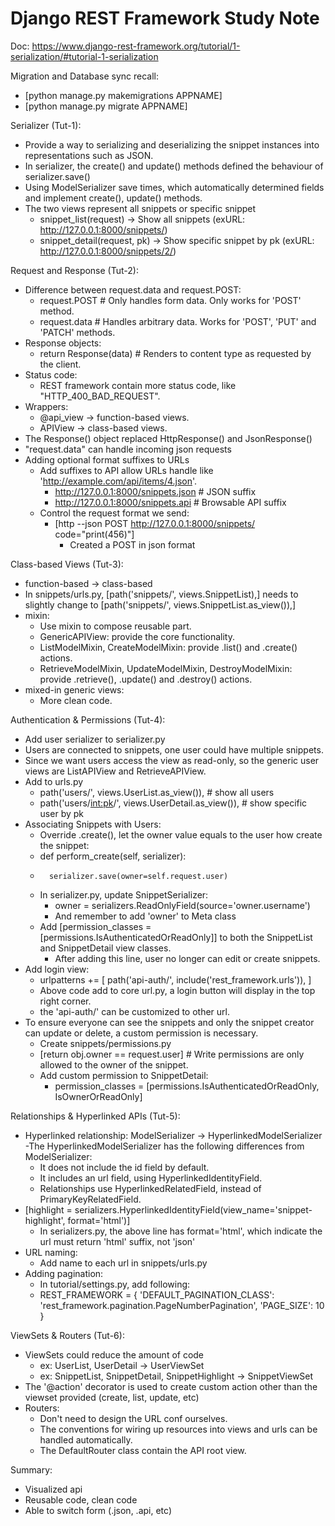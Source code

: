 # Django REST Framework Study Note
Doc: https://www.django-rest-framework.org/tutorial/1-serialization/#tutorial-1-serialization

Migration and Database sync recall:
- [python manage.py makemigrations APPNAME]
- [python manage.py migrate APPNAME]


Serializer (Tut-1):
- Provide a way to serializing and deserializing the snippet instances into representations such as JSON.
- In serializer, the create() and update() methods defined the behaviour of serializer.save()
- Using ModelSerializer save times, which automatically determined fields and implement create(), update() methods.
- The two views represent all snippets or specific snippet
  - snippet_list(request) -> Show all snippets (exURL: http://127.0.0.1:8000/snippets/)
  - snippet_detail(request, pk) -> Show specific snippet by pk (exURL: http://127.0.0.1:8000/snippets/2/)


Request and Response (Tut-2):
- Difference between request.data and request.POST:
  - request.POST  # Only handles form data.  Only works for 'POST' method.
  - request.data  # Handles arbitrary data.  Works for 'POST', 'PUT' and 'PATCH' methods.
- Response objects:
  - return Response(data)  # Renders to content type as requested by the client.
- Status code:
  - REST framework contain more status code, like "HTTP_400_BAD_REQUEST".
- Wrappers:
  - @api_view -> function-based views.
  - APIView -> class-based views.
- The Response() object replaced HttpResponse() and JsonResponse()
- "request.data" can handle incoming json requests
- Adding optional format suffixes to URLs
  - Add suffixes to API allow URLs handle like 'http://example.com/api/items/4.json'.
    - http://127.0.0.1:8000/snippets.json  # JSON suffix
    - http://127.0.0.1:8000/snippets.api   # Browsable API suffix
  - Control the request format we send:
    - [http --json POST http://127.0.0.1:8000/snippets/ code="print(456)"]
      - Created a POST in json format


Class-based Views (Tut-3):
- function-based -> class-based
- In snippets/urls.py, [path('snippets/', views.SnippetList),] needs to slightly change to [path('snippets/', views.SnippetList.as_view()),]
- mixin:
  - Use mixin to compose reusable part.
  - GenericAPIView: provide the core functionality.
  - ListModelMixin, CreateModelMixin: provide .list() and .create() actions.
  - RetrieveModelMixin, UpdateModelMixin, DestroyModelMixin: provide .retrieve(), .update() and .destroy() actions.
- mixed-in generic views:
  - More clean code.


Authentication & Permissions (Tut-4):
- Add user serializer to serializer.py
- Users are connected to snippets, one user could have multiple snippets.
- Since we want users access the view as read-only, so the generic user views are ListAPIView and RetrieveAPIView.
- Add to urls.py
  - path('users/', views.UserList.as_view()),     # show all users
  - path('users/<int:pk>/', views.UserDetail.as_view()),    # show specific user by pk
- Associating Snippets with Users:
  - Override .create(), let the owner value equals to the user how create the snippet:
  - def perform_create(self, serializer):
  -       serializer.save(owner=self.request.user)
  - In serializer.py, update SnippetSerializer:
    - owner = serializers.ReadOnlyField(source='owner.username')
    - And remember to add 'owner' to Meta class
  - Add [permission_classes = [permissions.IsAuthenticatedOrReadOnly]] to both the SnippetList and SnippetDetail view classes.
    - After adding this line, user no longer can edit or create snippets.
- Add login view:
  - urlpatterns += [
    path('api-auth/', include('rest_framework.urls')),
  ]
  - Above code add to core url.py, a login button will display in the top right corner.
  - the 'api-auth/' can be customized to other url.
- To ensure everyone can see the snippets and only the snippet creator can update or delete, a custom permission is necessary.
  - Create snippets/permissions.py
  - [return obj.owner == request.user]   # Write permissions are only allowed to the owner of the snippet.
  - Add custom permission to SnippetDetail:
    - permission_classes = [permissions.IsAuthenticatedOrReadOnly, IsOwnerOrReadOnly]


Relationships & Hyperlinked APIs (Tut-5):
- Hyperlinked relationship: ModelSerializer -> HyperlinkedModelSerializer
-The HyperlinkedModelSerializer has the following differences from ModelSerializer:
  - It does not include the id field by default.
  - It includes an url field, using HyperlinkedIdentityField.
  - Relationships use HyperlinkedRelatedField, instead of PrimaryKeyRelatedField.
- [highlight = serializers.HyperlinkedIdentityField(view_name='snippet-highlight', format='html')]
  - In serializers.py, the above line has format='html', which indicate the url must return 'html' suffix, not 'json'
- URL naming:
  - Add name to each url in snippets/urls.py
- Adding pagination:
  - In tutorial/settings.py, add following:
  - REST_FRAMEWORK = {
    'DEFAULT_PAGINATION_CLASS': 'rest_framework.pagination.PageNumberPagination',
    'PAGE_SIZE': 10
    }


ViewSets & Routers (Tut-6):
- ViewSets could reduce the amount of code
  - ex: UserList, UserDetail -> UserViewSet
  - ex: SnippetList, SnippetDetail, SnippetHighlight -> SnippetViewSet
- The '@action' decorator is used to create custom action other than the viewset provided (create, list, update, etc)
- Routers:
  - Don't need to design the URL conf ourselves.
  - The conventions for wiring up resources into views and urls can be handled automatically.
  - The DefaultRouter class contain the API root view.


Summary:
- Visualized api
- Reusable code, clean code
- Able to switch form (.json, .api, etc)